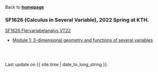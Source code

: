 Back to [**homepage**](https://wanminliu.github.io)

### SF1626 (Calculus in Several Variable), 2022 Spring at KTH. 

[SF1626 Flervariabelanalys VT22](https://canvas.kth.se/courses/31806/pages/cdepr1-cenmi1-citeh1-cmast-1)

*  [Module 1: 3-dimensional geometry and functions of several variables](https://wanminliu.github.io/KTH/M1/SF1626M1.html)


<br/><br/>
<p>Last update on {{ site.time | date_to_long_string }}.</p>

<script async src="https://www.googletagmanager.com/gtag/js?id=G-6X136VZ9Z5"></script>
<script>
  window.dataLayer = window.dataLayer || [];
  function gtag(){dataLayer.push(arguments);}
  gtag('js', new Date());

  gtag('config', 'G-6X136VZ9Z5');
</script>
